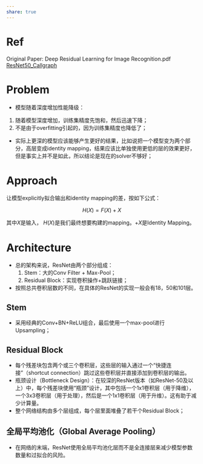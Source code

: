 ```yaml
---
share: true
---
```


# Ref

Original Paper: Deep Residual Learning for Image Recognition.pdf
[ResNet50_Callgraph](https://1drv.ms/u/s!AoE-r_P7l4j3g4UzBhJaMvPuopq9og?e=YNsjQ2)

# Problem

- 模型随着深度增加性能降级：
1. 随着模型深度增加，训练集精度先饱和，然后迅速下降；
2. 不是由于overfitting引起的，因为训练集精度也降低了；
- 实际上更深的模型应该能够产生更好的结果，比如说把一个模型变为两个部分，高层变成identity mapping，结果应该比单独使用更低的层的效果更好，但是事实上并不是如此，所以结论是现在的solver不够好；

# Approach
让模型explicitly拟合输出和identity mapping的差，按如下公式：

$$
H(X) = F(X) + X
$$

其中$X$是输入， $H(X)$是我们最终想要构建的mapping。$+X$是Identity Mapping。

# Architecture
- 总的架构来说，ResNet由两个部分组成：
	1. Stem：大的Conv Filter + Max-Pool；
	2. Residual Block：实现卷积操作+跳跃链接；
- 按照总共卷积层数的不同，在具体的ResNet的实现一般会有18，50和101层。

## Stem
- 采用经典的Conv+BN+ReLU组合，最后使用一个max-pool进行Upsampling；

## Residual Block
- 每个残差块包含两个或三个卷积层，这些层的输入通过一个“快捷连接”（shortcut connection）跳过这些卷积层并直接添加到卷积层的输出。
- 瓶颈设计（Bottleneck Design）：在较深的ResNet版本（如ResNet-50及以上）中，每个残差块使用“瓶颈”设计，其中包括一个1x1卷积层（用于降维），一个3x3卷积层（用于处理），然后是一个1x1卷积层（用于升维）。这有助于减少计算量。
- 整个网络结构由多个层组成，每个层里面堆叠了若干个Residual Block；

## 全局平均池化（Global Average Pooling）

- 在网络的末端，ResNet使用全局平均池化层而不是全连接层来减少模型参数数量和过拟合的风险。


